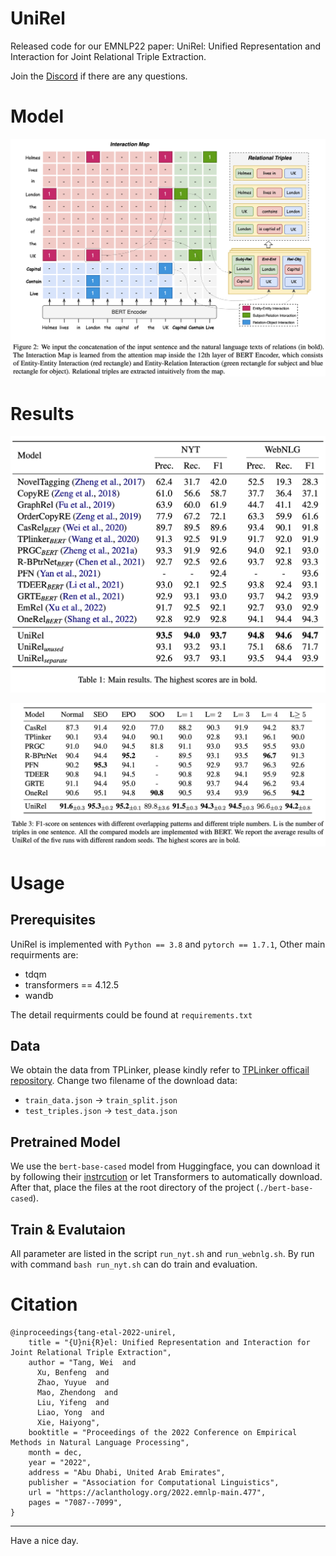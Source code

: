 # UniRel

Released code for our EMNLP22 paper: UniRel: Unified Representation and Interaction for Joint Relational Triple Extraction.

Join the [Discord](https://discord.gg/RGSruSmA8s) if there are any questions.


# Model
![Model Structure](assets/model.png)


# Results

![Main Results](assets/main_results.png)

![Complex Scenarios](assets/overlap_results.png)

# Usage

## Prerequisites

UniRel is implemented with `Python == 3.8` and `pytorch == 1.7.1`, Other main requirments are:
- tdqm
- transformers == 4.12.5
- wandb 

The detail requirments could be found at `requirements.txt`

## Data

We obtain the data from TPLinker, please kindly refer to [TPLinker officail repository](https://github.com/131250208/TPlinker-joint-extraction). Change two filename of the download data: 
- `train_data.json` -> `train_split.json`
- `test_triples.json` -> `test_data.json`


## Pretrained Model

We use the `bert-base-cased` model from Huggingface, you can download it by following their [instrcution](https://huggingface.co/bert-base-cased?text=The+goal+of+life+is+%5BMASK%5D.) or let Transformers to automatically download. After that, place the files at the root directory of the project (`./bert-base-cased`).

## Train & Evalutaion

All parameter are listed in the script `run_nyt.sh` and `run_webnlg.sh`. By run with command `bash run_nyt.sh` can do train and evaluation.

# Citation
```
@inproceedings{tang-etal-2022-unirel,
    title = "{U}ni{R}el: Unified Representation and Interaction for Joint Relational Triple Extraction",
    author = "Tang, Wei  and
      Xu, Benfeng  and
      Zhao, Yuyue  and
      Mao, Zhendong  and
      Liu, Yifeng  and
      Liao, Yong  and
      Xie, Haiyong",
    booktitle = "Proceedings of the 2022 Conference on Empirical Methods in Natural Language Processing",
    month = dec,
    year = "2022",
    address = "Abu Dhabi, United Arab Emirates",
    publisher = "Association for Computational Linguistics",
    url = "https://aclanthology.org/2022.emnlp-main.477",
    pages = "7087--7099",
}
```

---

Have a nice day.
